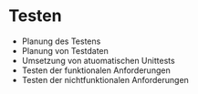 # Testen

* Planung des Testens
* Planung von Testdaten
* Umsetzung von atuomatischen Unittests
* Testen der funktionalen Anforderungen
* Testen der nichtfunktionalen Anforderungen
